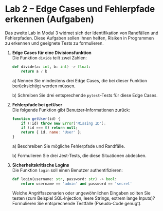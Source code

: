 # Lab 2 – Edge Cases und Fehlerpfade erkennen (Aufgaben)

Das zweite Lab in Modul 3 widmet sich der Identifikation von Randfällen
und Fehlerpfaden. Diese Aufgaben sollen Ihnen helfen, Risiken in
Programmen zu erkennen und geeignete Tests zu formulieren.

1. **Edge Cases für eine Divisionsfunktion**\
   Die Funktion `divide` teilt zwei Zahlen:

   ```python
   def divide(a: int, b: int) -> float:
       return a / b
   ```

   a) Nennen Sie mindestens drei Edge Cases, die bei dieser Funktion
   berücksichtigt werden müssen.

   b) Schreiben Sie drei entsprechende `pytest`‑Tests für diese
   Edge Cases.

2. **Fehlerpfade bei getUser**\
   Die folgende Funktion gibt Benutzer‑Informationen zurück:

   ```javascript
   function getUser(id) {
       if (!id) throw new Error('Missing ID');
       if (id === 0) return null;
       return { id, name: 'User' };
   }
   ```

   a) Beschreiben Sie mögliche Fehlerpfade und Randfälle.

   b) Formulieren Sie drei Jest‑Tests, die diese Situationen abdecken.

3. **Sicherheitskritische Logins**\
   Die Funktion `login` soll einen Benutzer authentifizieren:

   ```python
   def login(username: str, password: str) -> bool:
       return username == 'admin' and password == 'secret'
   ```

   Welche Angriffsszenarien oder ungewöhnlichen Eingaben sollten Sie
   testen (zum Beispiel SQL‑Injection, leere Strings, extrem lange Inputs)?
   Formulieren Sie entsprechende Testfälle (Pseudo‑Code genügt).
